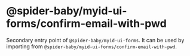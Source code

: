 # @spider-baby/myid-ui-forms/confirm-email-with-pwd

Secondary entry point of `@spider-baby/myid-ui-forms`. It can be used by importing from `@spider-baby/myid-ui-forms/confirm-email-with-pwd`.
